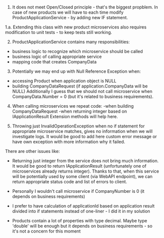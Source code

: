 1. It does not meet Open/Closed principle - that's the biggest propblem.
In case of new products we will have to each time modify ProductApplicationService - by adding new IF statement.

1.a. Extending this class with new product microservices also requires modification to unit tests - to keep tests still working.

2. ProductApplicationService contains many responsibilities:
- business logic to recognize which microservice should be called
- business logic of calling appropriate service
- mapping code that creates CompanyData

3. Potentially we may end up with Null Reference Exception when:
- accessing Product when application object is NULL
- building CompanyDataRequest (if application.CompanyData will be NULL)
Additionally I guess that we should not call microservice when CompanyData.Number = 0 (but it's related to business requirements).

4. When calling microservices we repeat code:
	-when building CompanyDataRequest
	-when returning integer based on IApplicationResult
Extension methods will help here.

5. Throwing just InvalidOperationException when no if statement for appropriate microservice matches, gives no information when we will investigate logs.
It would be good to add here custom error message or have own exception with more information why it failed.

There are other issues like:

* Returning just integer from the service does not bring much information.
It would be good to return IApplicationResult (unfortunately one of microservices already returns integer).
Thanks to that, when this service will be potentially used by some client (via WebAPI endpoint),
we can return appropriate status code and list of errors to client.

* Personally I wouldn't call microservice if CompanyNumber is 0 (it depends on business requirements)

* I prefer to have calculation of applicationId based on application result divided into if statements instead of one-liner - I did it in my solution

* Products contain a lot of properties with type decimal.
Maybe type 'double' will be enough but it depends on business requirements - so it's not a concern for this moment